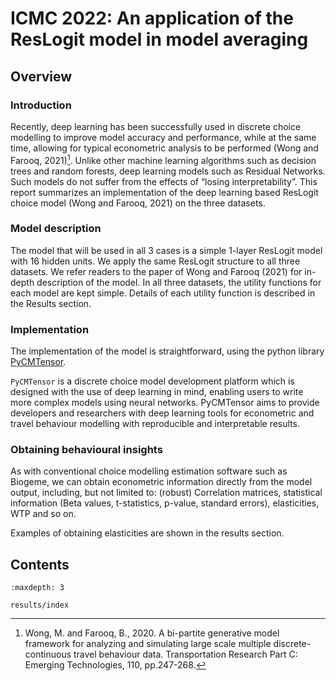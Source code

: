 # ICMC 2022: An application of the ResLogit model in model averaging

## Overview

### Introduction
Recently, deep learning has been successfully used in discrete choice modelling to 
improve model accuracy and performance, while at the same time, allowing for typical 
econometric analysis to be performed (Wong and Farooq, 2021)[^wongResLogit]. Unlike 
other machine learning algorithms such as decision trees and random forests, deep 
learning models such as Residual Networks. Such models do not suffer from the effects 
of “losing interpretability”. This report summarizes an implementation of the deep 
learning based ResLogit choice model (Wong and Farooq, 2021) on the three datasets.

### Model description
The model that will be used in all 3 cases is a simple 1-layer ResLogit model with 16 
hidden units. We apply the same ResLogit structure to all three datasets. We refer 
readers to the paper of Wong and Farooq (2021) for in-depth description of the model. 
In all three datasets, the utility functions for each model are kept simple. Details 
of each utility function is described in the Results section.

### Implementation
The implementation of the model is straightforward, using the python library 
[PyCMTensor](https://github.com/mwong009/pycmtensor). 

`PyCMTensor` is a discrete choice model development platform which is designed with the 
use of deep learning in mind, enabling users to write more complex models using neural 
networks. PyCMTensor aims to provide developers and researchers with deep learning 
tools for econometric and travel behaviour modelling with reproducible and 
interpretable results.

### Obtaining behavioural insights
As with conventional choice modelling estimation software such as Biogeme, we can 
obtain econometric information directly from the model output, including, but not 
limited to: (robust) Correlation matrices, statistical information (Beta values, 
t-statistics, p-value, standard errors), elasticities, WTP and so on.

Examples of obtaining elasticities are shown in the results section.

[^wongResLogit]: Wong, M. and Farooq, B., 2020. A bi-partite generative model framework for analyzing and simulating large scale multiple discrete-continuous travel behaviour data. Transportation Research Part C: Emerging Technologies, 110, pp.247-268.

## Contents

```{toctree}
:maxdepth: 3

results/index

```